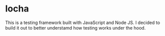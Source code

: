 # locha
 This is a testing framework built with JavaScript and Node JS. I decided to build it out to better understamd how testing works under the hood. 
